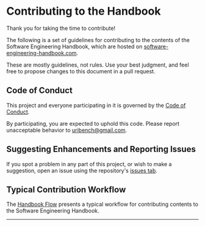 # Contributing to the Handbook

Thank you for taking the time to contribute!

The following is a set of guidelines for contributing to the contents of the 
Software Engineering Handbook, which are hosted on 
[software-engineering-handbook.com][1]. 

These are mostly guidelines, not rules. Use your best judgment, and feel free 
to propose changes to this document in a pull request.

## Code of Conduct

This project and everyone participating in it is governed by the 
[Code of Conduct](CODE_OF_CONDUCT.md). 

By participating, you are expected to uphold this code. Please report 
unacceptable behavior to [uribench@gmail.com](mailto:uribench@gmail.com).

## Suggesting Enhancements and Reporting Issues

If you spot a problem in any part of this project, or wish to make a 
suggestion, open an issue using the repository's [issues tab][2].

## Typical Contribution Workflow

The [Handbook Flow](HANDBOOK_FLOW.md) presents a typical workflow for
contributing contents to the Software Engineering Handbook.

---

[1]: http://software-engineering-handbook.com/
[2]: https://github.com/uribench/software-engineering-handbook/issues
